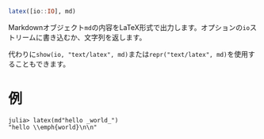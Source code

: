 ```julia
latex([io::IO], md)
```

Markdownオブジェクト`md`の内容をLaTeX形式で出力します。オプションの`io`ストリームに書き込むか、文字列を返します。

代わりに`show(io, "text/latex", md)`または`repr("text/latex", md)`を使用することもできます。

# 例

```jldoctest
julia> latex(md"hello _world_")
"hello \\emph{world}\n\n"
```
